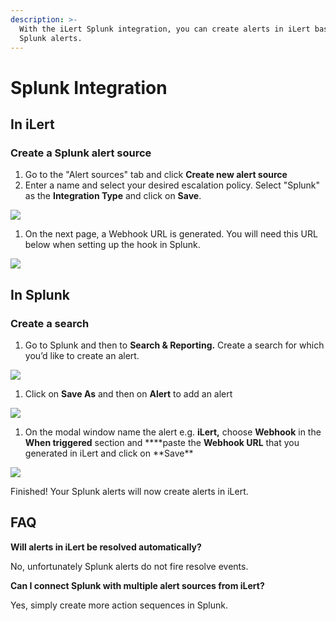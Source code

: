 ```yaml
---
description: >-
  With the iLert Splunk integration, you can create alerts in iLert based on
  Splunk alerts.
---
```


# Splunk Integration

## In iLert <a href="in-ilert" id="in-ilert"></a>

### Create a Splunk alert source <a href="create-alert-source" id="create-alert-source"></a>

1. Go to the "Alert sources" tab and click **Create new alert source**
2. Enter a name and select your desired escalation policy. Select "Splunk" as the **Integration Type** and click on **Save**.

![](../.gitbook/assets/Screenshot\_08\_02\_21\__20\_39.png)

1. On the next page, a Webhook URL is generated. You will need this URL below when setting up the hook in Splunk.

![](<../.gitbook/assets/Screenshot\_08\_02\_21\__20\_39 (1).png>)

## In Splunk <a href="in-splunk" id="in-splunk"></a>

### Create a search <a href="create-action-sequences" id="create-action-sequences"></a>

1. Go to Splunk and then to **Search & Reporting.** Create a search for which you’d like to create an alert.

![](../.gitbook/assets/Screenshot\_08\_02\_21\__20\_42.png)

1. Click on **Save As** and then on **Alert** to add an alert

![](../.gitbook/assets/Screenshot\_08\_02\_21\__20\_45.png)

1. On the modal window name the alert e.g. **iLert,** choose **Webhook** in the **When triggered** section and **\*\*paste the **Webhook URL** that you generated in iLert and click on **Save\*\*

![](../.gitbook/assets/Screenshot\_08\_02\_21\__20\_48.png)

Finished! Your Splunk alerts will now create alerts in iLert.

## FAQ <a href="faq" id="faq"></a>

**Will alerts in iLert be resolved automatically?**

No, unfortunately Splunk alerts do not fire resolve events.

**Can I connect Splunk with multiple alert sources from iLert?**

Yes, simply create more action sequences in Splunk.
